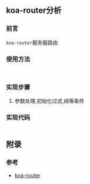## koa-router分析

### 前言
`koa-router`服务器路由


### 使用方法
```javascript



```

### 实现步骤
1. 参数处理,初始化过滤,阀等条件


### 实现代码
```javascript


```

## 附录

### 参考
- [koa-router](https://github.com/ZijianHe/koa-router)